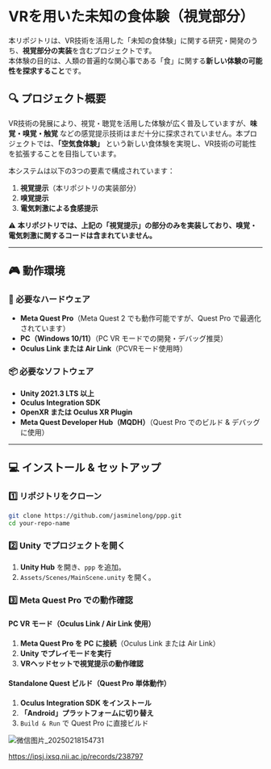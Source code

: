 

# **VRを用いた未知の食体験（視覚部分）**
本リポジトリは、VR技術を活用した「未知の食体験」に関する研究・開発のうち、**視覚部分の実装**を含むプロジェクトです。  
本体験の目的は、人類の普遍的な関心事である「食」に関する**新しい体験の可能性を探求すること**です。

## **🔍 プロジェクト概要**
VR技術の発展により、視覚・聴覚を活用した体験が広く普及していますが、**味覚・嗅覚・触覚** などの感覚提示技術はまだ十分に探求されていません。本プロジェクトでは、**「空気食体験」** という新しい食体験を実現し、VR技術の可能性を拡張することを目指しています。

本システムは以下の3つの要素で構成されています：
1. **視覚提示**（本リポジトリの実装部分）
2. **嗅覚提示**
3. **電気刺激による食感提示**

⚠ **本リポジトリでは、上記の「視覚提示」の部分のみを実装しており、嗅覚・電気刺激に関するコードは含まれていません。**

---

## **🎮 動作環境**
### **🔧 必要なハードウェア**
- **Meta Quest Pro**（Meta Quest 2 でも動作可能ですが、Quest Pro で最適化されています）
- **PC（Windows 10/11）**（PC VR モードでの開発・デバッグ推奨）
- **Oculus Link または Air Link**（PCVRモード使用時）

### **📦 必要なソフトウェア**
- **Unity 2021.3 LTS 以上**
- **Oculus Integration SDK**
- **OpenXR または Oculus XR Plugin**
- **Meta Quest Developer Hub（MQDH）**（Quest Pro でのビルド & デバッグに使用）

---

## **💻 インストール & セットアップ**
### **1️⃣ リポジトリをクローン**
```sh
git clone https://github.com/jasminelong/ppp.git
cd your-repo-name
```

### **2️⃣ Unity でプロジェクトを開く**
1. **Unity Hub** を開き、`ppp` を追加。
2. `Assets/Scenes/MainScene.unity` を開く。

### **3️⃣ Meta Quest Pro での動作確認**
#### **PC VR モード（Oculus Link / Air Link 使用）**
1. **Meta Quest Pro を PC に接続**（Oculus Link または Air Link）
2. **Unity でプレイモードを実行**
3. **VRヘッドセットで視覚提示の動作確認**

#### **Standalone Quest ビルド（Quest Pro 単体動作）**
1. **Oculus Integration SDK をインストール**
2. **「Android」プラットフォームに切り替え**
3. `Build & Run` で Quest Pro に直接ビルド



![微信图片_20250218154731](https://github.com/user-attachments/assets/13c7d6a9-e724-47e4-bd45-eee6288ee3a6)


https://ipsj.ixsq.nii.ac.jp/records/238797
